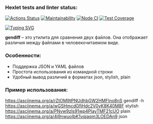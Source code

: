 ### Hexlet tests and linter status:

[![Actions Status](https://github.com/S0ldierBoy/frontend-project-46/workflows/hexlet-check/badge.svg)](https://github.com/S0ldierBoy/frontend-project-46/actions)
[![Maintainability](https://api.codeclimate.com/v1/badges/2b9d43d672c7c9a971c9/maintainability)](https://codeclimate.com/github/S0ldierBoy/frontend-project-46/maintainability)
[![Node CI](https://github.com/S0ldierBoy/frontend-project-46/actions/workflows/nodejs.yml/badge.svg)](https://github.com/S0ldierBoy/frontend-project-46/actions/workflows/nodejs.yml)
[![Test Coverage](https://api.codeclimate.com/v1/badges/2b9d43d672c7c9a971c9/test_coverage)](https://codeclimate.com/github/S0ldierBoy/frontend-project-46/test_coverage)

[![Typing SVG](https://readme-typing-svg.herokuapp.com?font=Fira+Code&weight=600&size=25&duration=2500&pause=1000&color=503DF7&center=true&random=false&width=435&lines=GENDIFF)](https://git.io/typing-svg)

**gendiff** – это утилита для сравнения двух файлов. Она отображает различия между файлами в человекочитаемом виде.

### Особенности:

- Поддержка JSON и YAML файлов
- Простота использования из командной строки
- Удобный вывод различий в форматах json, stylish, plain

### Пример использования:

https://asciinema.org/a/rZtOM9tPNUdhbGW2HMFlno8nS gendiff -h
https://asciinema.org/a/wGSHmcdGfjHdc2V0yK8K40M8F stylish
https://asciinema.org/a/PNvw9zls91wp4PIayTMF21cUO plain
https://asciinema.org/a/4i9nwuoIbK1vqjaqm3LOEDAn9 json
